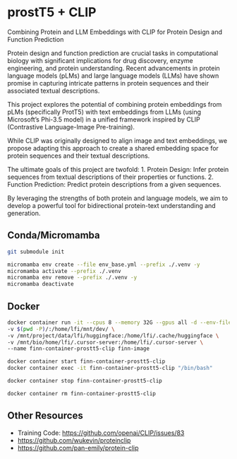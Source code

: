 # prostT5 + CLIP

Combining Protein and LLM Embeddings with CLIP for Protein Design and Function Prediction

Protein design and function prediction are crucial tasks in computational biology with significant implications for drug discovery, enzyme engineering, and protein understanding. Recent advancements in protein language models (pLMs) and large language models (LLMs) have shown promise in capturing intricate patterns in protein sequences and their associated textual descriptions.

This project explores the potential of combining protein embeddings from pLMs (specifically ProtT5) with text embeddings from LLMs (using Microsoft’s Phi-3.5 model) in a unified framework inspired by CLIP (Contrastive Language-Image Pre-training).

While CLIP was originally designed to align image and text embeddings, we propose adapting this approach to create a shared embedding space for protein sequences and their textual descriptions.

The ultimate goals of this project are twofold: 1. Protein Design: Infer protein sequences from textual descriptions of their properties or functions. 2. Function Prediction: Predict protein descriptions from a given sequences.

By leveraging the strengths of both protein and language models, we aim to develop a powerful tool for bidirectional protein-text understanding and generation.

## Conda/Micromamba

```sh
git submodule init

micromamba env create --file env_base.yml --prefix ./.venv -y
micromamba activate --prefix ./.venv
micromamba env remove --prefix ./.venv -y
micromamba deactivate
```

## Docker

```sh
docker container run -it --cpus 8 --memory 32G --gpus all -d --env-file ~/.docker_config/env.list \
-v $(pwd -P)/:/home/lfi/mnt/dev/ \
-v /mnt/project/data/lfi/huggingface:/home/lfi/.cache/huggingface \
-v /mnt/bio/home/lfi/.cursor-server:/home/lfi/.cursor-server \
--name finn-container-prostt5-clip finn-image 

docker container start finn-container-prostt5-clip
docker container exec -it finn-container-prostt5-clip "/bin/bash" 

docker container stop finn-container-prostt5-clip

docker container rm finn-container-prostt5-clip
```

## Other Resources

* Training Code: https://github.com/openai/CLIP/issues/83
* https://github.com/wukevin/proteinclip
* https://github.com/pan-emily/protein-clip
